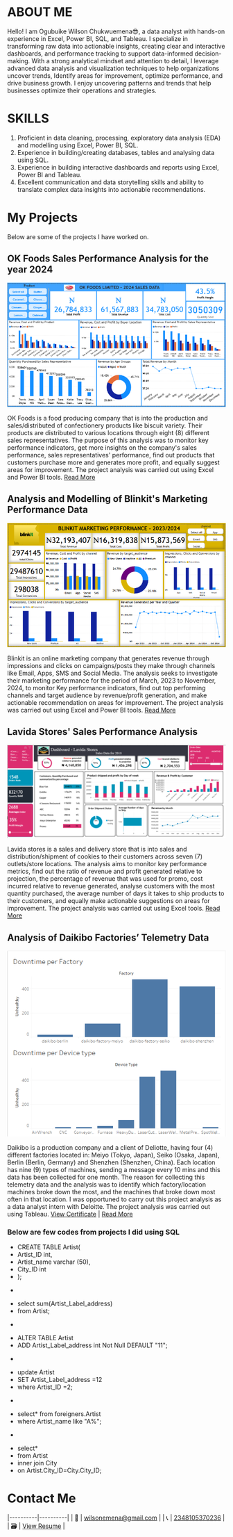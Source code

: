 # ABOUT ME

Hello! I am Ogubuike Wilson Chukwuemena😎, a data analyst with hands-on experience in Excel, Power BI, SQL, and Tableau. I specialize in transforming raw data into actionable insights, creating clear and interactive dashboards, and performance tracking to support data-informed decision-making. With a strong analytical mindset and attention to detail, I leverage advanced data analysis and visualization techniques to help organizations uncover trends, Identify areas for improvement, optimize performance, and drive business growth. I enjoy uncovering patterns and trends that help businesses optimize their operations and strategies.

# SKILLS

1. Proficient in data cleaning, processing, exploratory data analysis (EDA) and modelling using Excel, Power BI, SQL.
2. Experience in building/creating databases, tables and analysing data using SQL.
3. Experience in building interactive dashboards and reports using Excel, Power BI and Tableau. 
4. Excellent communication and data storytelling skills and ability to translate complex data insights into actionable recommendations.

# My Projects

Below are some of the projects I have worked on.

## OK Foods Sales Performance Analysis for the year 2024

![OK Foods Sales performance dashboard](OK_Foods_Dashboard.png)

OK Foods is a food producing company that is into the production and sales/distributed of confectionery products like biscuit variety. Their products are distributed to various locations through eight (8) different sales representatives. The purpose of this analysis was to monitor key performance indicators, get more insights on the company's sales performance, sales representatives' performance, find out products that customers purchase more and generates more profit, and equally suggest areas for improvement. The project analysis was carried out using Excel and Power BI tools.
[Read More](OK_Foods_Analysis_Report.pdf)

## Analysis and Modelling of Blinkit's Marketing Performance Data
![Blinkit's Marketing Performance Dashboard](Blinkit_Market_Performance_Dashboard.png)

Blinkit is an online marketing company that generates revenue through impressions and clicks on campaigns/posts they make through channels like Email, Apps, SMS and Social Media. The analysis seeks to investigate their marketing performance for the period of March, 2023 to November, 2024, to monitor Key performance indicators, find out top performing channels and target audience by revenue/profit generation, and make actionable recommendation on areas for improvement. The project analysis was carried out using Excel and Power BI tools.
[Read More](Blinkit_Marketing_Perfomance_Analysis_Report.pdf)


## Lavida Stores' Sales Performance Analysis
![Lavida stores Sales Dashboard](Lavida_stores_Dashboard.png)

Lavida stores is a sales and delivery store that is into sales and distribution/shipment of cookies to their customers across seven (7) outlets/store locations. The analysis aims to monitor key performance metrics, find out the ratio of revenue and profit generated relative to projection, the percentage of revenue that was used for promo, cost incurred relative to revenue generated, analyse customers with the most quantity purchased, the average number of days it takes to ship products to their customers, and equally make actionable suggestions on areas for improvement. The project analysis was carried out using Excel tools.
[Read More](Lavida_Store_Sales_Analysis_Report.pdf)


## Analysis of Daikibo Factories’ Telemetry Data

![Daikibo Factories' Telemetry Data Dashboard](Daikibo_Factories_Telemetry_Dashboard.png)

Daikibo is a production company and a client of Deliotte, having four (4) different factories located in: Meiyo (Tokyo, Japan), Seiko (Osaka, Japan), Berlin (Berlin, Germany) and Shenzhen (Shenzhen, China). Each location has nine (9) types of machines, sending a message every 10 mins and this data has been collected for one month. The reason for collecting this telemetry data and the analysis was to identify which factory/location machines broke down the most, and the machines that broke down most often in that location. I was opportuned to carry out this project analysis as a data analyst intern with Deloitte. The project analysis was carried out using Tableau. [View Certificate](My_Deloitte_Internship_Certificate.png)
| [Read More](Daikibo_Telemetary_Data_Analysis_Report.pdf)


### Below are few codes from projects I did using SQL
- CREATE TABLE Artist(
- Artist_ID int,
- Artist_name varchar (50),
- City_ID int
- );
* 
- select sum(Artist_Label_address)
- from Artist;
*  
- ALTER TABLE Artist
- ADD Artist_Label_address int Not Null DEFAULT "11";
* 
- update Artist
- SET Artist_Label_address =12
- where Artist_ID =2;
* 
- select* from foreigners.Artist
- where Artist_name like "A%";
* 
- select*
- from Artist
- inner join City
- on Artist.City_ID=City.City_ID;

# Contact Me

|----------|----------|
| 📩   |   [wilsonemena@gmail.com](mailto:wilsonemena@gmail.com)	     |
| 📞   |   [2348105370236](https://wa.me/+2348105370236)               |	
| 🗃️   |   [View Resume](OGUBUIKE_WILSON_DA_CV.pdf)	 	               |
